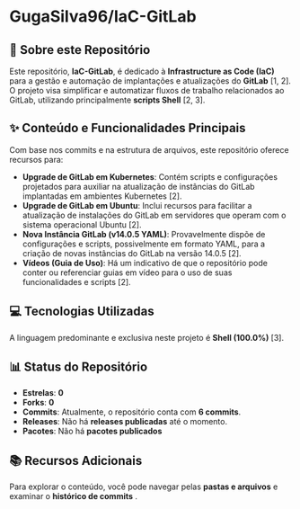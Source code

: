 # GugaSilva96/IaC-GitLab

## 🚀 Sobre este Repositório

Este repositório, **IaC-GitLab**, é dedicado à **Infrastructure as Code (IaC)** para a gestão e automação de implantações e atualizações do **GitLab** [1, 2]. O projeto visa simplificar e automatizar fluxos de trabalho relacionados ao GitLab, utilizando principalmente **scripts Shell** [2, 3].


## ✨ Conteúdo e Funcionalidades Principais

Com base nos commits e na estrutura de arquivos, este repositório oferece recursos para:

*   **Upgrade de GitLab em Kubernetes**: Contém scripts e configurações projetados para auxiliar na atualização de instâncias do GitLab implantadas em ambientes Kubernetes [2].
*   **Upgrade de GitLab em Ubuntu**: Inclui recursos para facilitar a atualização de instalações do GitLab em servidores que operam com o sistema operacional Ubuntu [2].
*   **Nova Instância GitLab (v14.0.5 YAML)**: Provavelmente dispõe de configurações e scripts, possivelmente em formato YAML, para a criação de novas instâncias do GitLab na versão 14.0.5 [2].
*   **Vídeos (Guia de Uso)**: Há um indicativo de que o repositório pode conter ou referenciar guias em vídeo para o uso de suas funcionalidades e scripts [2].

## 💻 Tecnologias Utilizadas

A linguagem predominante e exclusiva neste projeto é **Shell (100.0%)** [3].

## 📊 Status do Repositório

*   **Estrelas**: **0** 
*   **Forks**: **0** 
*   **Commits**: Atualmente, o repositório conta com **6 commits**.
*   **Releases**: Não há **releases publicadas** até o momento.
*   **Pacotes**: Não há **pacotes publicados**

## 📚 Recursos Adicionais

Para explorar o conteúdo, você pode navegar pelas **pastas e arquivos** e examinar o **histórico de commits** .
